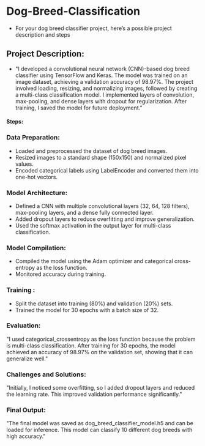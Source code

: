 # Dog-Breed-Classification
- For your dog breed classifier project, here’s a possible project description and steps

## Project Description:
- "I developed a convolutional neural network (CNN)-based dog breed classifier using TensorFlow and Keras. The model was trained on an image dataset, achieving a validation accuracy of 98.97%. The project involved loading, resizing, and normalizing images, followed by creating a multi-class classification model. I implemented layers of convolution, max-pooling, and dense layers with dropout for regularization. After training, I saved the model for future deployment."

#### Steps:
### Data Preparation:

- Loaded and preprocessed the dataset of dog breed images.
- Resized images to a standard shape (150x150) and normalized pixel values.
- Encoded categorical labels using LabelEncoder and converted them into one-hot vectors.
  
### Model Architecture:

- Defined a CNN with multiple convolutional layers (32, 64, 128 filters), max-pooling layers, and a dense fully connected layer.
- Added dropout layers to reduce overfitting and improve generalization.
- Used the softmax activation in the output layer for multi-class classification.
  
### Model Compilation:

- Compiled the model using the Adam optimizer and categorical cross-entropy as the loss function.
- Monitored accuracy during training.
  
### Training :

- Split the dataset into training (80%) and validation (20%) sets.
- Trained the model for 30 epochs with a batch size of 32.
  

### Evaluation:

"I used categorical_crossentropy as the loss function because the problem is multi-class classification. After training for 30 epochs, the model achieved an accuracy of 98.97% on the validation set, showing that it can generalize well."

### Challenges and Solutions:

"Initially, I noticed some overfitting, so I added dropout layers and reduced the learning rate. This improved validation performance significantly."

### Final Output:

"The final model was saved as dog_breed_classifier_model.h5 and can be loaded for inference. This model can classify 10 different dog breeds with high accuracy."
